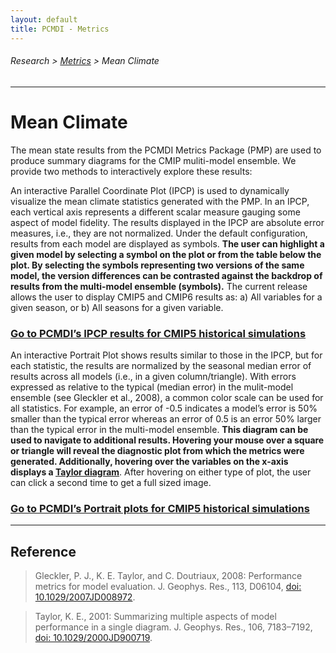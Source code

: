 ```yaml
---
layout: default
title: PCMDI - Metrics
---
```

###### Research > [Metrics][Metrics] > Mean Climate
---

# Mean Climate

The mean state results from the PCMDI Metrics Package (PMP) are used to produce summary diagrams for the CMIP muliti-model ensemble.   We provide two methods to interactively explore these results:

An interactive Parallel Coordinate Plot (IPCP) is used to dynamically visualize the mean climate statistics generated with the PMP. In an IPCP, each vertical axis represents a different scalar measure gauging some aspect of model fidelity. The results displayed in the IPCP are absolute error measures, i.e., they are not normalized.  Under the default configuration, results from each model are displayed as symbols. **The user can highlight a given model by selecting a symbol on the plot or from the table below the plot. By selecting the symbols representing two versions of the same model, the version differences can be contrasted against the backdrop of results from the multi-model ensemble (symbols).**  The current release allows the user to display CMIP5 and CMIP6 results as: a) All variables for a given season, or b) All seasons for a given variable.

### [**Go to PCMDI’s IPCP results for CMIP5 historical simulations**][parallel_cmip5]

An interactive Portrait Plot shows results similar to those in the IPCP, but for each statistic, the results are normalized by the seasonal median error of results across all models (i.e., in a given column/triangle).  With errors expressed as relative to the typical (median error) in the mulit-model ensemble (see Gleckler et al., 2008), a common color scale can be used for all statistics.  For example, an error of -0.5 indicates a model’s error is 50% smaller than the typical error whereas an error of 0.5 is an error 50% larger than the typical error in the multi-model ensemble.   **This diagram can be used to navigate to additional results.  Hovering your mouse over a square or triangle will reveal the diagnostic plot from which the metrics were generated.  Additionally, hovering over the variables on the x-axis displays a [Taylor diagram](https://en.wikipedia.org/wiki/Taylor_diagram)**.   After hovering on either type of plot, the user can click a second time to get a full sized image.   

### [**Go to PCMDI’s Portrait plots for CMIP5 historical simulations**][portrait_cmip5]

---

## Reference

  > Gleckler, P. J., K. E. Taylor, and C. Doutriaux, 2008: Performance metrics for model evaluation. J. Geophys. Res., 113, D06104, [doi: 10.1029/2007JD008972][gleckler2008].
  
  > Taylor, K. E., 2001: Summarizing multiple aspects of model performance in a single diagram. J. Geophys. Res., 106, 7183–7192, [doi: 10.1029/2000JD900719][taylor2001].


[parallel_cmip5]: https://pcmdi-parallel-coordinates.herokuapp.com/
[portrait_cmip5]: https://pcmdi.llnl.gov/pmp-preliminary-results/interactive_plot/portrait_plot/mean_clim/cmip5/historical/v20190828/clickable_portrait.html

[gleckler2008]: https://agupubs.onlinelibrary.wiley.com/doi/full/10.1029/2007JD008972
[taylor2001]: https://agupubs.onlinelibrary.wiley.com/doi/abs/10.1029/2000JD900719

[Metrics]:{{site.baseurl}}/research/metrics/index.html

